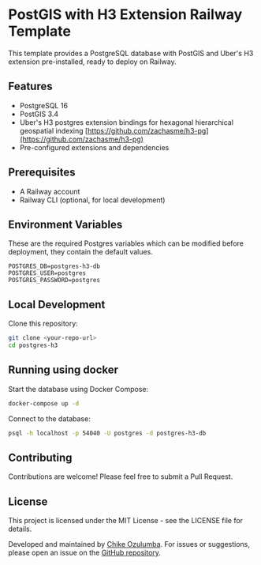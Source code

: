 # PostGIS with H3 Extension Railway Template

This template provides a PostgreSQL database with PostGIS and Uber's H3 extension pre-installed, ready to deploy on Railway.

## Features

- PostgreSQL 16
- PostGIS 3.4
- Uber's H3 postgres extension bindings for hexagonal hierarchical geospatial indexing [https://github.com/zachasme/h3-pg](https://github.com/zachasme/h3-pg)
- Pre-configured extensions and dependencies

## Prerequisites

- A Railway account
- Railway CLI (optional, for local development)

## Environment Variables

These are the required Postgres variables which can be modified before deployment, they contain the default values.

```env
POSTGRES_DB=postgres-h3-db
POSTGRES_USER=postgres
POSTGRES_PASSWORD=postgres
```

## Local Development

Clone this repository:

```bash
git clone <your-repo-url>
cd postgres-h3
```

## Running using docker

Start the database using Docker Compose:

```bash
docker-compose up -d
```

Connect to the database:

```bash
psql -h localhost -p 54040 -U postgres -d postgres-h3-db
```

## Contributing

Contributions are welcome! Please feel free to submit a Pull Request.

## License

This project is licensed under the MIT License - see the LICENSE file for details.

Developed and maintained by [Chike Ozulumba](https://chikeozulumba.com). For issues or suggestions, please open an issue on the [GitHub repository](https://github.com/chikeozulumba/postgres-h3-railway).
